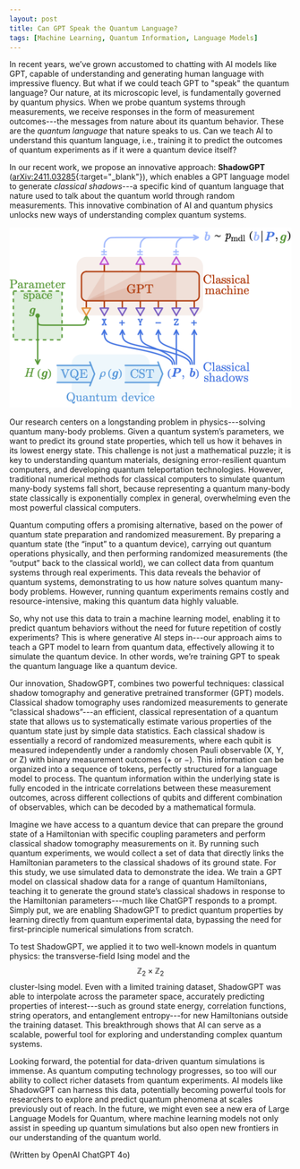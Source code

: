 ```yaml
---
layout: post
title: Can GPT Speak the Quantum Language?
tags: [Machine Learning, Quantum Information, Language Models]
---
```


In recent years, we’ve grown accustomed to chatting with AI models like GPT, capable of understanding and generating human language with impressive fluency. But what if we could teach GPT to "speak" the quantum language? Our nature, at its microscopic level, is fundamentally governed by quantum physics. When we probe quantum systems through measurements, we receive responses in the form of measurement outcomes---the messages from nature about its quantum behavior. These are the *quantum language* that nature speaks to us. Can we teach AI to understand this quantum language, i.e., training it to predict the outcomes of quantum experiments as if it were a quantum device itself?

In our recent work, we propose an innovative approach: **ShadowGPT** ([arXiv:2411.03285](https://arxiv.org/abs/2411.03285){:target="_blank"}), which enables a GPT language model to generate *classical shadows*---a specific kind of quantum language that nature used to talk about the quantum world through random measurements. This innovative combination of AI and quantum physics unlocks new ways of understanding complex quantum systems.

![Illustration of ShadowGPT approach](/assets/img/figures/shadowGPT.png)

Our research centers on a longstanding problem in physics---solving quantum many-body problems. Given a quantum system’s parameters, we want to predict its ground state properties, which tell us how it behaves in its lowest energy state. This challenge is not just a mathematical puzzle; it is key to understanding quantum materials, designing error-resilient quantum computers, and developing quantum teleportation technologies. However, traditional numerical methods for classical computers to simulate quantum many-body systems fall short, because representing a quantum many-body state classically is exponentially complex in general, overwhelming even the most powerful classical computers. 

Quantum computing offers a promising alternative, based on the power of quantum state preparation and randomized measurement. By preparing a quantum state (the “input” to a quantum device), carrying out quantum operations physically, and then performing randomized measurements (the “output” back to the classical world), we can collect data from quantum systems through real experiments. This data reveals the behavior of quantum systems, demonstrating to us how nature solves quantum many-body problems. However, running quantum experiments remains costly and resource-intensive, making this quantum data highly valuable.

So, why not use this data to train a machine learning model, enabling it to predict quantum behaviors without the need for future repetition of costly experiments? This is where generative AI steps in---our approach aims to teach a GPT model to learn from quantum data, effectively allowing it to simulate the quantum device. In other words, we’re training GPT to speak the quantum language like a quantum device.

Our innovation, ShadowGPT, combines two powerful techniques: classical shadow tomography and generative pretrained transformer (GPT) models. Classical shadow tomography uses randomized measurements to generate “classical shadows”---an efficient, classical representation of a quantum state that allows us to systematically estimate various properties of the quantum state just by simple data statistics. Each classical shadow is essentially a record of randomized measurements, where each qubit is measured independently under a randomly chosen Pauli observable (X, Y, or Z) with binary measurement outcomes (+ or −). This information can be organized into a sequence of tokens, perfectly structured for a language model to process. The quantum information within the underlying state is fully encoded in the intricate correlations between these measurement outcomes, across different collections of qubits and different combination of observables, which can be decoded by a mathematical formula.

Imagine we have access to a quantum device that can prepare the ground state of a Hamiltonian with specific coupling parameters and perform classical shadow tomography measurements on it. By running such quantum experiments, we would collect a set of data that directly links the Hamiltonian parameters to the classical shadows of its ground state. For this study, we use simulated data to demonstrate the idea. We train a GPT model on classical shadow data for a range of quantum Hamiltonians, teaching it to generate the ground state’s classical shadows in response to the Hamiltonian parameters---much like ChatGPT responds to a prompt. Simply put, we are enabling ShadowGPT to predict quantum properties by learning directly from quantum experimental data, bypassing the need for first-principle numerical simulations from scratch.

To test ShadowGPT, we applied it to two well-known models in quantum physics: the transverse-field Ising model and the $$\mathbb{Z}_2 \times \mathbb{Z}_2$$ cluster-Ising model. Even with a limited training dataset, ShadowGPT was able to interpolate across the parameter space, accurately predicting properties of interest---such as ground state energy, correlation functions, string operators, and entanglement entropy---for new Hamiltonians outside the training dataset. This breakthrough shows that AI can serve as a scalable, powerful tool for exploring and understanding complex quantum systems.

Looking forward, the potential for data-driven quantum simulations is immense. As quantum computing technology progresses, so too will our ability to collect richer datasets from quantum experiments. AI models like ShadowGPT can harness this data, potentially becoming powerful tools for researchers to explore and predict quantum phenomena at scales previously out of reach. In the future, we might even see a new era of Large Language Models for Quantum, where machine learning models not only assist in speeding up quantum simulations but also open new frontiers in our understanding of the quantum world.


(Written by OpenAI ChatGPT 4o)
